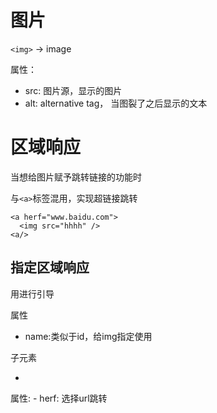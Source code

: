 # 图片

`<img>` -> image

属性：
  - src: 图片源，显示的图片
  - alt: alternative tag， 当图裂了之后显示的文本
  
  
# 区域响应

当想给图片赋予跳转链接的功能时

与`<a>`标签混用，实现超链接跳转

```
<a herf="www.baidu.com">
  <img src="hhhh" />
<a/>
```

## 指定区域响应

用<map>进行引导

属性
  
  - name:类似于id，给img指定使用

子元素
  
  - <area>
  
  属性:
    - herf: 选择url跳转
    
